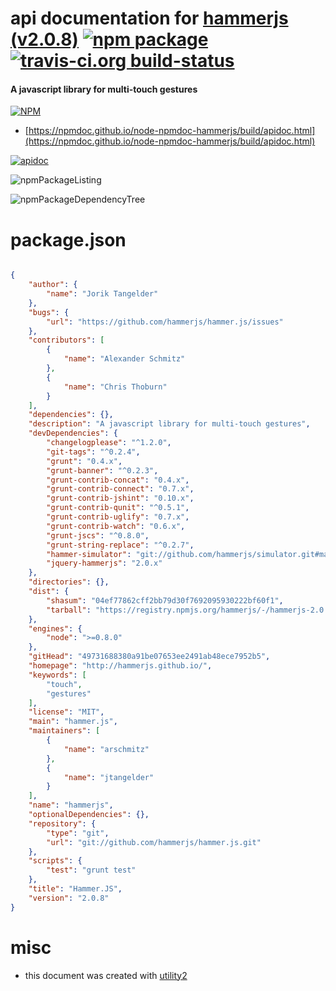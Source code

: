 # api documentation for  [hammerjs (v2.0.8)](http://hammerjs.github.io/)  [![npm package](https://img.shields.io/npm/v/npmdoc-hammerjs.svg?style=flat-square)](https://www.npmjs.org/package/npmdoc-hammerjs) [![travis-ci.org build-status](https://api.travis-ci.org/npmdoc/node-npmdoc-hammerjs.svg)](https://travis-ci.org/npmdoc/node-npmdoc-hammerjs)
#### A javascript library for multi-touch gestures

[![NPM](https://nodei.co/npm/hammerjs.png?downloads=true&downloadRank=true&stars=true)](https://www.npmjs.com/package/hammerjs)

- [https://npmdoc.github.io/node-npmdoc-hammerjs/build/apidoc.html](https://npmdoc.github.io/node-npmdoc-hammerjs/build/apidoc.html)

[![apidoc](https://npmdoc.github.io/node-npmdoc-hammerjs/build/screenCapture.buildCi.browser.%252Ftmp%252Fbuild%252Fapidoc.html.png)](https://npmdoc.github.io/node-npmdoc-hammerjs/build/apidoc.html)

![npmPackageListing](https://npmdoc.github.io/node-npmdoc-hammerjs/build/screenCapture.npmPackageListing.svg)

![npmPackageDependencyTree](https://npmdoc.github.io/node-npmdoc-hammerjs/build/screenCapture.npmPackageDependencyTree.svg)



# package.json

```json

{
    "author": {
        "name": "Jorik Tangelder"
    },
    "bugs": {
        "url": "https://github.com/hammerjs/hammer.js/issues"
    },
    "contributors": [
        {
            "name": "Alexander Schmitz"
        },
        {
            "name": "Chris Thoburn"
        }
    ],
    "dependencies": {},
    "description": "A javascript library for multi-touch gestures",
    "devDependencies": {
        "changelogplease": "^1.2.0",
        "git-tags": "^0.2.4",
        "grunt": "0.4.x",
        "grunt-banner": "^0.2.3",
        "grunt-contrib-concat": "0.4.x",
        "grunt-contrib-connect": "0.7.x",
        "grunt-contrib-jshint": "0.10.x",
        "grunt-contrib-qunit": "^0.5.1",
        "grunt-contrib-uglify": "0.7.x",
        "grunt-contrib-watch": "0.6.x",
        "grunt-jscs": "^0.8.0",
        "grunt-string-replace": "^0.2.7",
        "hammer-simulator": "git://github.com/hammerjs/simulator.git#master",
        "jquery-hammerjs": "2.0.x"
    },
    "directories": {},
    "dist": {
        "shasum": "04ef77862cff2bb79d30f7692095930222bf60f1",
        "tarball": "https://registry.npmjs.org/hammerjs/-/hammerjs-2.0.8.tgz"
    },
    "engines": {
        "node": ">=0.8.0"
    },
    "gitHead": "49731688380a91be07653ee2491ab48ece7952b5",
    "homepage": "http://hammerjs.github.io/",
    "keywords": [
        "touch",
        "gestures"
    ],
    "license": "MIT",
    "main": "hammer.js",
    "maintainers": [
        {
            "name": "arschmitz"
        },
        {
            "name": "jtangelder"
        }
    ],
    "name": "hammerjs",
    "optionalDependencies": {},
    "repository": {
        "type": "git",
        "url": "git://github.com/hammerjs/hammer.js.git"
    },
    "scripts": {
        "test": "grunt test"
    },
    "title": "Hammer.JS",
    "version": "2.0.8"
}
```



# misc
- this document was created with [utility2](https://github.com/kaizhu256/node-utility2)
